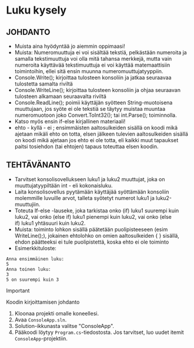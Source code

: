 # Luku kysely

## JOHDANTO
- Muista aina hyödyntää jo aiemmin oppimaasi!
- Muista: Numeromuuttuja ei voi sisältää tekstiä, pelkästään numeroita ja samalla tekstimuuttuja voi olla mitä tahansa merkkejä, mutta vain numeroita käyttävää tekstimuuttuja ei voi käyttää matemaattisiin toimintoihin, ellei sitä ensin muunna numeromuuttujatyyppiin.
- Console.Write(); kirjoittaa tulosteen konsoliin ja jatkaa seuraavaa tulostetta samalta riviltä
- Console.WriteLine(); kirjoittaa tulosteen konsoliin ja ohjaa seuraavan tulosteen alkamaan seuraavalta riviltä
- Console.ReadLine(); poimii käyttäjän syötteen String-muotoisena muuttujaan, jos syöte ei ole tekstiä se täytyy muistaa muuntaa numeromuotoon joko Convert.ToInt32(); tai int.Parse(); toiminnolla. 
- Katso myös ensin if-else kirjallinen materiaali!
- ehto - kyllä - ei ; ensimmäisten aaltosulkeiden sisällä on koodi mikä ajetaan mikäli ehto on totta, elsen jälkeen tulevien aaltosulkeiden sisällä on koodi mikä ajetaan jos ehto ei ole totta, eli kaikki muut tapaukset paitsi tosiehdon (tai ehtojen) tapaus toteuttaa elsen koodin. 
## TEHTÄVÄNANTO
- Tarvitset konsolisovellukseen luku1 ja luku2 muuttujat, joka on muuttujatyypiltään int - eli kokonaisluku.   
- Laita konsolisovellus pyytämään käyttäjää syöttämään konsoliin molemmille luvuille arvot, talleta syötetyt numerot luku1 ja luku2-muuttujiin.
- Toteuta If-else -lauseke, joka tarkistaa onko (if) luku1 suurempi kuin luku2, vai onko (else if) luku1 pienempi kuin luku2, vai onko (else if) luku1 yhtäsuuri kuin luku2. 
- Muista: toiminto lohkon sisällä päätetään puolipisteeseen (esim WriteLine();), jokainen ehtolohko on omien aaltosulkeiden { } sisällä, ehdon päätteeksi ei tule puolipistettä, koska ehto ei ole toiminto 
- Esimerkkituloste:
  
```
Anna ensimmäinen luku:
5
Anna toinen luku:
3
5 on suurempi kuin 3
```

> [!IMPORTANT]
> Koodin kirjoittamisen johdanto
1. Kloonaa projekti omalle koneellesi.
2. Avaa `ConsoleApp.sln`.
3. Solution-ikkunasta valitse "ConsoleApp".
4. Pääkoodi löytyy `Program.cs`-tiedostosta. Jos tarvitset, luo uudet itemit `ConsoleApp`-projektiin.
